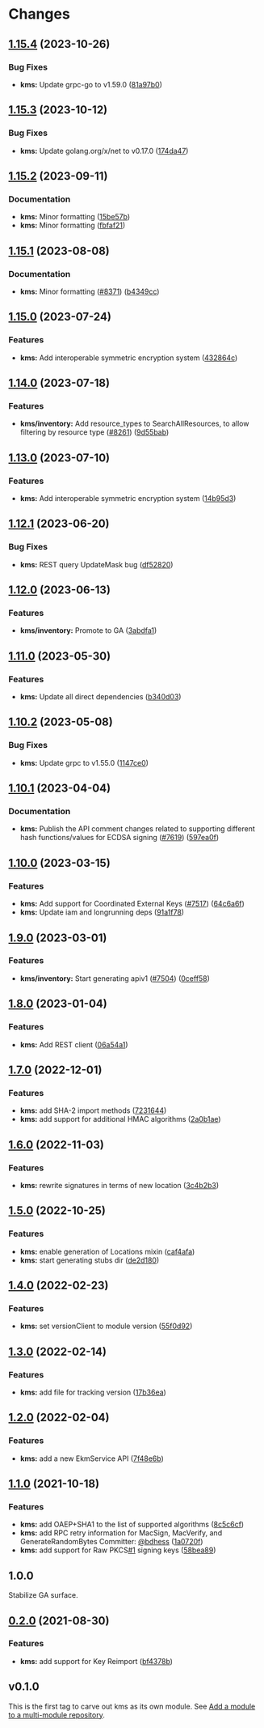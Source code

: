 # Changes

## [1.15.4](https://github.com/googleapis/google-cloud-go/compare/kms/v1.15.3...kms/v1.15.4) (2023-10-26)


### Bug Fixes

* **kms:** Update grpc-go to v1.59.0 ([81a97b0](https://github.com/googleapis/google-cloud-go/commit/81a97b06cb28b25432e4ece595c55a9857e960b7))

## [1.15.3](https://github.com/googleapis/google-cloud-go/compare/kms/v1.15.2...kms/v1.15.3) (2023-10-12)


### Bug Fixes

* **kms:** Update golang.org/x/net to v0.17.0 ([174da47](https://github.com/googleapis/google-cloud-go/commit/174da47254fefb12921bbfc65b7829a453af6f5d))

## [1.15.2](https://github.com/googleapis/google-cloud-go/compare/kms/v1.15.1...kms/v1.15.2) (2023-09-11)


### Documentation

* **kms:** Minor formatting ([15be57b](https://github.com/googleapis/google-cloud-go/commit/15be57b9264a793494cedc3966034fa20f56d7c5))
* **kms:** Minor formatting ([fbfaf21](https://github.com/googleapis/google-cloud-go/commit/fbfaf21c15ae8a07ab39c6036cf0cee700b5627c))

## [1.15.1](https://github.com/googleapis/google-cloud-go/compare/kms/v1.15.0...kms/v1.15.1) (2023-08-08)


### Documentation

* **kms:** Minor formatting ([#8371](https://github.com/googleapis/google-cloud-go/issues/8371)) ([b4349cc](https://github.com/googleapis/google-cloud-go/commit/b4349cc507870ff8629bbc07de578b63bb889626))

## [1.15.0](https://github.com/googleapis/google-cloud-go/compare/kms/v1.14.0...kms/v1.15.0) (2023-07-24)


### Features

* **kms:** Add interoperable symmetric encryption system ([432864c](https://github.com/googleapis/google-cloud-go/commit/432864c7fc0bb551a5017b423bbd5f76c3357dc3))

## [1.14.0](https://github.com/googleapis/google-cloud-go/compare/kms/v1.13.0...kms/v1.14.0) (2023-07-18)


### Features

* **kms/inventory:** Add resource_types to SearchAllResources, to allow filtering by resource type ([#8261](https://github.com/googleapis/google-cloud-go/issues/8261)) ([9d55bab](https://github.com/googleapis/google-cloud-go/commit/9d55bab76839af4ef4301544b856b042352a489e))

## [1.13.0](https://github.com/googleapis/google-cloud-go/compare/kms/v1.12.1...kms/v1.13.0) (2023-07-10)


### Features

* **kms:** Add interoperable symmetric encryption system ([14b95d3](https://github.com/googleapis/google-cloud-go/commit/14b95d33753d0b391d0b49533e92b551e5dc3072))

## [1.12.1](https://github.com/googleapis/google-cloud-go/compare/kms/v1.12.0...kms/v1.12.1) (2023-06-20)


### Bug Fixes

* **kms:** REST query UpdateMask bug ([df52820](https://github.com/googleapis/google-cloud-go/commit/df52820b0e7721954809a8aa8700b93c5662dc9b))

## [1.12.0](https://github.com/googleapis/google-cloud-go/compare/kms/v1.11.0...kms/v1.12.0) (2023-06-13)


### Features

* **kms/inventory:** Promote to GA ([3abdfa1](https://github.com/googleapis/google-cloud-go/commit/3abdfa14dd56cf773c477f289a7f888e20bbbd9a))

## [1.11.0](https://github.com/googleapis/google-cloud-go/compare/kms/v1.10.2...kms/v1.11.0) (2023-05-30)


### Features

* **kms:** Update all direct dependencies ([b340d03](https://github.com/googleapis/google-cloud-go/commit/b340d030f2b52a4ce48846ce63984b28583abde6))

## [1.10.2](https://github.com/googleapis/google-cloud-go/compare/kms/v1.10.1...kms/v1.10.2) (2023-05-08)


### Bug Fixes

* **kms:** Update grpc to v1.55.0 ([1147ce0](https://github.com/googleapis/google-cloud-go/commit/1147ce02a990276ca4f8ab7a1ab65c14da4450ef))

## [1.10.1](https://github.com/googleapis/google-cloud-go/compare/kms/v1.10.0...kms/v1.10.1) (2023-04-04)


### Documentation

* **kms:** Publish the API comment changes related to supporting different hash functions/values for ECDSA signing ([#7619](https://github.com/googleapis/google-cloud-go/issues/7619)) ([597ea0f](https://github.com/googleapis/google-cloud-go/commit/597ea0fe09bcea04e884dffe78add850edb2120d))

## [1.10.0](https://github.com/googleapis/google-cloud-go/compare/kms/v1.9.0...kms/v1.10.0) (2023-03-15)


### Features

* **kms:** Add support for Coordinated External Keys ([#7517](https://github.com/googleapis/google-cloud-go/issues/7517)) ([64c6a6f](https://github.com/googleapis/google-cloud-go/commit/64c6a6fa30fd8bec40405fdddb73d1078024e985))
* **kms:** Update iam and longrunning deps ([91a1f78](https://github.com/googleapis/google-cloud-go/commit/91a1f784a109da70f63b96414bba8a9b4254cddd))

## [1.9.0](https://github.com/googleapis/google-cloud-go/compare/kms/v1.8.0...kms/v1.9.0) (2023-03-01)


### Features

* **kms/inventory:** Start generating apiv1 ([#7504](https://github.com/googleapis/google-cloud-go/issues/7504)) ([0ceff58](https://github.com/googleapis/google-cloud-go/commit/0ceff5837ca7389d52cf344da353ef3c85483055))

## [1.8.0](https://github.com/googleapis/google-cloud-go/compare/kms/v1.7.0...kms/v1.8.0) (2023-01-04)


### Features

* **kms:** Add REST client ([06a54a1](https://github.com/googleapis/google-cloud-go/commit/06a54a16a5866cce966547c51e203b9e09a25bc0))

## [1.7.0](https://github.com/googleapis/google-cloud-go/compare/kms/v1.6.0...kms/v1.7.0) (2022-12-01)


### Features

* **kms:** add SHA-2 import methods ([7231644](https://github.com/googleapis/google-cloud-go/commit/7231644e71f05abc864924a0065b9ea22a489180))
* **kms:** add support for additional HMAC algorithms ([2a0b1ae](https://github.com/googleapis/google-cloud-go/commit/2a0b1aeb1683222e6aa5c876cb945845c00cef79))

## [1.6.0](https://github.com/googleapis/google-cloud-go/compare/kms/v1.5.0...kms/v1.6.0) (2022-11-03)


### Features

* **kms:** rewrite signatures in terms of new location ([3c4b2b3](https://github.com/googleapis/google-cloud-go/commit/3c4b2b34565795537aac1661e6af2442437e34ad))

## [1.5.0](https://github.com/googleapis/google-cloud-go/compare/kms/v1.4.0...kms/v1.5.0) (2022-10-25)


### Features

* **kms:** enable generation of Locations mixin ([caf4afa](https://github.com/googleapis/google-cloud-go/commit/caf4afa139ad7b38b6df3e3b17b8357c81e1fd6c))
* **kms:** start generating stubs dir ([de2d180](https://github.com/googleapis/google-cloud-go/commit/de2d18066dc613b72f6f8db93ca60146dabcfdcc))

## [1.4.0](https://github.com/googleapis/google-cloud-go/compare/kms/v1.3.0...kms/v1.4.0) (2022-02-23)


### Features

* **kms:** set versionClient to module version ([55f0d92](https://github.com/googleapis/google-cloud-go/commit/55f0d92bf112f14b024b4ab0076c9875a17423c9))

## [1.3.0](https://github.com/googleapis/google-cloud-go/compare/kms/v1.2.0...kms/v1.3.0) (2022-02-14)


### Features

* **kms:** add file for tracking version ([17b36ea](https://github.com/googleapis/google-cloud-go/commit/17b36ead42a96b1a01105122074e65164357519e))

## [1.2.0](https://www.github.com/googleapis/google-cloud-go/compare/kms/v1.1.0...kms/v1.2.0) (2022-02-04)


### Features

* **kms:** add a new EkmService API ([7f48e6b](https://www.github.com/googleapis/google-cloud-go/commit/7f48e6b68e59812208ea87b7861fad60169dc63a))

## [1.1.0](https://www.github.com/googleapis/google-cloud-go/compare/kms/v1.0.0...kms/v1.1.0) (2021-10-18)


### Features

* **kms:** add OAEP+SHA1 to the list of supported algorithms ([8c5c6cf](https://www.github.com/googleapis/google-cloud-go/commit/8c5c6cf9df046b67998a8608d05595bd9e34feb0))
* **kms:** add RPC retry information for MacSign, MacVerify, and GenerateRandomBytes Committer: [@bdhess](https://www.github.com/bdhess) ([1a0720f](https://www.github.com/googleapis/google-cloud-go/commit/1a0720f2f33bb14617f5c6a524946a93209e1266))
* **kms:** add support for Raw PKCS[#1](https://www.github.com/googleapis/google-cloud-go/issues/1) signing keys ([58bea89](https://www.github.com/googleapis/google-cloud-go/commit/58bea89a3d177d5c431ff19310794e3296253353))

## 1.0.0

Stabilize GA surface.

## [0.2.0](https://www.github.com/googleapis/google-cloud-go/compare/kms/v0.1.0...kms/v0.2.0) (2021-08-30)


### Features

* **kms:** add support for Key Reimport ([bf4378b](https://www.github.com/googleapis/google-cloud-go/commit/bf4378b5b859f7b835946891dbfebfee31c4b123))

## v0.1.0

This is the first tag to carve out kms as its own module. See
[Add a module to a multi-module repository](https://github.com/golang/go/wiki/Modules#is-it-possible-to-add-a-module-to-a-multi-module-repository).
